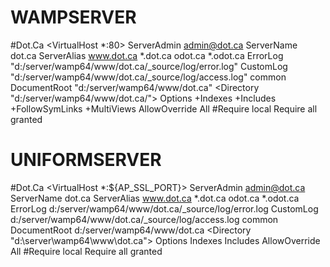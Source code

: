 WAMPSERVER
=====================================
#Dot.Ca
<VirtualHost *:80>
	ServerAdmin admin@dot.ca
	ServerName dot.ca
	ServerAlias www.dot.ca *.dot.ca odot.ca *.odot.ca
	ErrorLog "d:/server/wamp64/www/dot.ca/_source/log/error.log"
	CustomLog "d:/server/wamp64/www/dot.ca/_source/log/access.log" common
	DocumentRoot "d:/server/wamp64/www/dot.ca"
	<Directory "d:/server/wamp64/www/dot.ca/">
		Options +Indexes +Includes +FollowSymLinks +MultiViews
		AllowOverride All
		#Require local
		Require all granted
	</Directory>
</VirtualHost>


UNIFORMSERVER
=====================================
#Dot.Ca
<VirtualHost *:${AP_SSL_PORT}>
	ServerAdmin admin@dot.ca
	ServerName dot.ca
	ServerAlias www.dot.ca *.dot.ca odot.ca *.odot.ca
	ErrorLog d:/server/wamp64/www/dot.ca/_source/log/error.log
	CustomLog d:/server/wamp64/www/dot.ca/_source/log/access.log common
	DocumentRoot d:/server/wamp64/www/dot.ca
	<Directory "d:\server\wamp64\www\dot.ca">
		Options Indexes Includes 
		AllowOverride All
		#Require local
		Require all granted
	</Directory>
</VirtualHost>